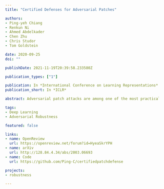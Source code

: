 ```yaml
---
title: "Certified Defenses for Adversarial Patches"

authors:
- Ping-yeh Chiang
- Renkun Ni
- Ahmed Abdelkader
- Chen Zhu
- Chris Studor
- Tom Goldstein

date: 2020-09-25
doi: ""

publishDate: 2021-11-19T20:39:58.233580Z

publication_types: ["1"]

publication: In *International Conference on Learning Representations*
publication_short: In *ICLR*

abstract: Adversarial patch attacks are among one of the most practical threat models against real-world computer vision systems. This paper studies certified and empirical defenses against patch attacks. We begin with a set of experiments showing that most existing defenses, which work by pre-processing input images to mitigate adversarial patches, are easily broken by simple white-box adversaries. Motivated by this finding, we propose the first certified defense against patch attacks, and propose faster methods for its training. Furthermore, we experiment with different patch shapes for testing, obtaining surprisingly good robustness transfer across shapes, and present preliminary results on certified defense against sparse attacks.

tags:
- Deep Learning
- Adversarial Robustness

featured: false

links:
- name: OpenReview
  url: https://openreview.net/forum?id=HyeaSkrYPH
- name: arXiv
  url: http://128.84.4.34/abs/2003.06693
- name: Code
  url: https://github.com/Ping-C/certifiedpatchdefense

projects:
- robustness

---
```

